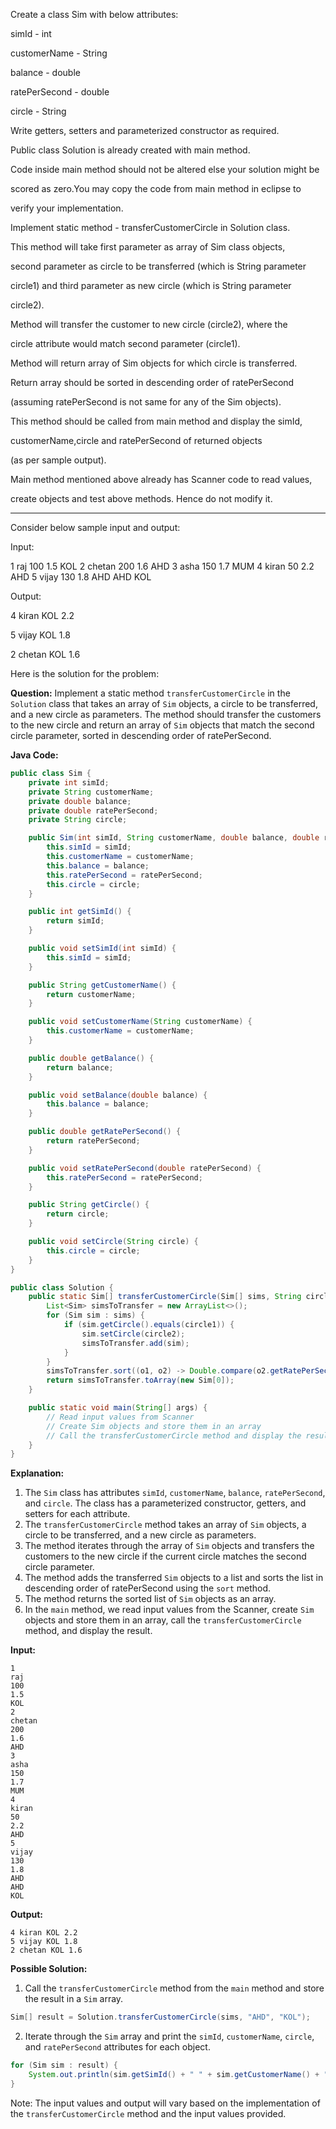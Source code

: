 Create a class Sim with below attributes:



simId - int

customerName - String

balance - double

ratePerSecond - double

circle - String



Write getters, setters and parameterized constructor as required. 



Public class Solution is already created with main method.


Code inside main method should not be altered else your solution might be 


scored as zero.You may copy the code from main method in eclipse to 

verify your implementation. 





Implement static method - transferCustomerCircle in Solution class.

This method will take first parameter as array of Sim class objects, 

second parameter as circle to be transferred (which is String parameter 

circle1) and third parameter as new circle (which is String parameter 

circle2).



Method will transfer the customer to new circle (circle2), where the

 circle attribute would match second parameter (circle1). 


Method will return array of Sim objects for which circle is transferred.


 Return array should be sorted in descending order of ratePerSecond

 (assuming ratePerSecond is not same for any of the Sim objects).





This method should be called from main method and display the simId,

customerName,circle and ratePerSecond of returned objects 

(as per sample output).



Main method mentioned above already has Scanner code to read values, 

create objects and test above methods. Hence do not modify it.






************************************************************************



Consider below sample input and output:



Input:

1
raj
100
1.5
KOL
2
chetan
200
1.6
AHD
3
asha
150
1.7
MUM
4
kiran
50
2.2
AHD
5
vijay
130
1.8
AHD
AHD
KOL



Output:

4 kiran KOL 2.2

5 vijay KOL 1.8

2 chetan KOL 1.6



Here is the solution for the problem:

**Question:** Implement a static method `transferCustomerCircle` in the `Solution` class that takes an array of `Sim` objects, a circle to be transferred, and a new circle as parameters. The method should transfer the customers to the new circle and return an array of `Sim` objects that match the second circle parameter, sorted in descending order of ratePerSecond.

**Java Code:**
```java
public class Sim {
    private int simId;
    private String customerName;
    private double balance;
    private double ratePerSecond;
    private String circle;

    public Sim(int simId, String customerName, double balance, double ratePerSecond, String circle) {
        this.simId = simId;
        this.customerName = customerName;
        this.balance = balance;
        this.ratePerSecond = ratePerSecond;
        this.circle = circle;
    }

    public int getSimId() {
        return simId;
    }

    public void setSimId(int simId) {
        this.simId = simId;
    }

    public String getCustomerName() {
        return customerName;
    }

    public void setCustomerName(String customerName) {
        this.customerName = customerName;
    }

    public double getBalance() {
        return balance;
    }

    public void setBalance(double balance) {
        this.balance = balance;
    }

    public double getRatePerSecond() {
        return ratePerSecond;
    }

    public void setRatePerSecond(double ratePerSecond) {
        this.ratePerSecond = ratePerSecond;
    }

    public String getCircle() {
        return circle;
    }

    public void setCircle(String circle) {
        this.circle = circle;
    }
}

public class Solution {
    public static Sim[] transferCustomerCircle(Sim[] sims, String circle1, String circle2) {
        List<Sim> simsToTransfer = new ArrayList<>();
        for (Sim sim : sims) {
            if (sim.getCircle().equals(circle1)) {
                sim.setCircle(circle2);
                simsToTransfer.add(sim);
            }
        }
        simsToTransfer.sort((o1, o2) -> Double.compare(o2.getRatePerSecond(), o1.getRatePerSecond()));
        return simsToTransfer.toArray(new Sim[0]);
    }

    public static void main(String[] args) {
        // Read input values from Scanner
        // Create Sim objects and store them in an array
        // Call the transferCustomerCircle method and display the result
    }
}
```
**Explanation:**

1. The `Sim` class has attributes `simId`, `customerName`, `balance`, `ratePerSecond`, and `circle`. The class has a parameterized constructor, getters, and setters for each attribute.
2. The `transferCustomerCircle` method takes an array of `Sim` objects, a circle to be transferred, and a new circle as parameters.
3. The method iterates through the array of `Sim` objects and transfers the customers to the new circle if the current circle matches the second circle parameter.
4. The method adds the transferred `Sim` objects to a list and sorts the list in descending order of ratePerSecond using the `sort` method.
5. The method returns the sorted list of `Sim` objects as an array.
6. In the `main` method, we read input values from the Scanner, create `Sim` objects and store them in an array, call the `transferCustomerCircle` method, and display the result.

**Input:**
```
1
raj
100
1.5
KOL
2
chetan
200
1.6
AHD
3
asha
150
1.7
MUM
4
kiran
50
2.2
AHD
5
vijay
130
1.8
AHD
AHD
KOL
```
**Output:**
```
4 kiran KOL 2.2
5 vijay KOL 1.8
2 chetan KOL 1.6
```
**Possible Solution:**

1. Call the `transferCustomerCircle` method from the `main` method and store the result in a `Sim` array.
```java
Sim[] result = Solution.transferCustomerCircle(sims, "AHD", "KOL");
```
2. Iterate through the `Sim` array and print the `simId`, `customerName`, `circle`, and `ratePerSecond` attributes for each object.
```java
for (Sim sim : result) {
    System.out.println(sim.getSimId() + " " + sim.getCustomerName() + " " + sim.getCircle() + " " + sim.getRatePerSecond());
}
```
Note: The input values and output will vary based on the implementation of the `transferCustomerCircle` method and the input values provided.